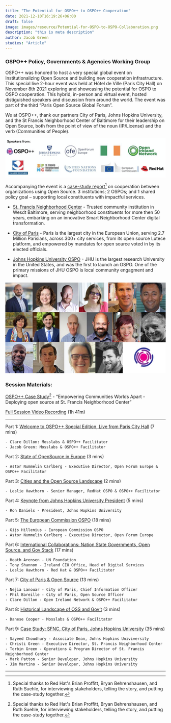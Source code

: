 ```yaml
---
title: "The Potential for OSPO++ to OSPO++ Cooperation"
date: 2021-12-10T16:19:26+06:00
draft: false
image: images/resource/Potential-for-OSPO-to-OSPO-Collaboration.png
description: "this is meta description"
author: Jacob Green
studies: "Article"
---
```


### OSPO++ Policy, Governments & Agencies Working Group

OSPO++ was honored to host a very special global event on Institutionalizing Open Source and building new cooperation infrastructure. This special live 2-hour event was held at Hôtel de Ville (Paris City Hall) on November 8th 2021 exploring and showcasing the potential for OSPO to OSPO cooperation. This hybrid, in-person and virtual event, hosted distiguished speakers and discussion from around the world. The event was part of the third “Paris Open Source Global Forum”.

We at OSPO++, thank our partners City of Paris, Johns Hopkins University, and the St Francis Neighborhood Center of Baltimore for their leadership on Open Source, both from the point of view of the noun (IP/License) and the verb (Communities of People).

![Logos of participating organisations](/images/resource/speakersorgs.png)

Accompanying the event is a [case-study report](/documents/Resources/empowering-communities-worlds-apart.pdf)[^1] on cooperation between organizations using Open Source. 3 institutions; 2 OSPOs; and 1 shared policy goal – supporting local constituents with impactful services.

- [St. Francis Neighborhood Center](https://www.stfranciscenter.org/) - Trusted community institution in Wesdt Baltimore, serving neighborhood constituents for more then 50 years, embarking on an innovative Smart Neighborhood Center digital transformation.

- [City of Paris](https://opensource.paris.fr/) - Paris is the largest city in the European Union, serving 2.7 Million Parisians, across 300+ city services, from its open source Lutece platform, and empowered by mandates for open source voted in by its elected officials.

- [Johns Hopkins University OSPO](https://drcc.library.jhu.edu/open-source-programs-office/) - JHU is the largest research University in the United States, and was the first to launch an OSPO. One of the primary missions of JHU OSPO is local community engagment and impact.

![Paris Speakers](/images/resource/ParisSpreakers.jpeg)

### Session Materials:
[OSPO++ Case Study](/documents/Resources/empowering-communities-worlds-apart.pdf)[^1] - “Empowering Communities Worlds Apart - Deploying open source at St. Francis Neighborhood Center”

[Full Session Video Recording](https://youtu.be/oGtCEPy2_-Y) (1h 41m)

***

Part 1:  [Welcome to OSPO++ Special Edition, Live from Paris City Hall](https://youtu.be/eP9c4ogMAXI) (7 mins)

	- Clare Dillon: Mosslabs & OSPO++ Facilitator 
	- Jacob Green: Mosslabs & OSPO++ Facilitator 

Part 2:  [State of OpenSource in Europe](https://youtu.be/TZoDm3-EZxc) (3 mins)

	- Astor Nummelin Carlberg - Executive Director, Open Forum Europe & OSPO++ Facilitator 
		
Part 3:  [Cities and the Open Source Landscape](https://youtu.be/VRqezGXjMP0) (2 mins)

	- Leslie Hawthorn - Senior Manager, RedHat OSPO & OSPO++ Facilitator 
		
Part 4:  [Keynote from Johns Hopkins University President](https://youtu.be/SlBHlgKqxSg) (5 mins)

	- Ron Daniels - President, Johns Hopkins University
		
Part 5:  [The European Commission OSPO](https://youtu.be/23QvMYlFHWQ) (18 mins)

	- Gijs Hillenius - European Commission OSPO
	- Astor Nummelin Carlberg - Executive Director, Open Forum Europe

Part 6:    [International Collaborations:  Nation State Governments, Open Source, and Gov Stack](https://youtu.be/cJ5CXX5eMdU) (17 mins)

	- Heath Arensen - UN Foundation
	- Tony Shannon - Ireland CIO Office, Head of Digital Services
	- Leslie Hawthorn - Red Hat & OSPO++ Facilitator 

Part 7:  [City of Paris & Open Source](https://youtu.be/gaY-FlgNcUM) (13 mins)

	- Nejia Lanouar - City of Paris, Chief Information Officer
	- Phil Bareille - City of Paris, Open Source Officer
	- Clare Dillon - Open Ireland Network & OSPO++ Facilitator

Part 8:  [Historical Landscape of  OSS and Gov’t](https://youtu.be/gXDU9kwWB1o) (3 mins)

	- Danese Cooper - Mosslabs & OSPO++ Facilitator 
	
Part 9:   [Case Study:  SFNC, City of Paris, Johns Hopkins University](https://youtu.be/OT9nH2Bb8-8) (35 mins)

	- Sayeed Choudhury - Associate Dean, Johns Hopkins Univiversity
	- Christi Green - Executive Director, St. Francis Neighborhood Center
	- Torbin Green - Operations & Program Director of St. Francis Neighborhood Center
	- Mark Patton - Senior Developer, Johns Hopkins University
	- Jim Martino - Senior Developer, Johns Hopkins University

***


[^1]: Special thanks to Red Hat's Brian Proffitt, Bryan Behrenshausen, and Ruth Suehle, for interviewing stakeholders, telling the story, and putting the case-study together.
